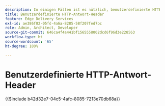 ```yaml
---
description: In einigen Fällen ist es nützlich, benutzerdefinierte HTTP-Antwort-Header auf Ressourcen anzuwenden, z. B. um CORS zuzulassen. Wenn Sie Header angeben möchten, erstellen Sie entweder eine Excel-Arbeitsmappe oder eine Google Sheets-Arbeitsmappe im Ordner „/.helix“ Ihrer Website in Sharepoint oder Google Drive namens „headers.xlsx“ in SharePoint oder „headers“ in Google Drive.
title: Benutzerdefinierte HTTP-Antwort-Header
feature: Edge Delivery Services
exl-id: ae386f02-05fd-4a6a-8285-58f207fed7bc
role: Admin, Architect, Developer
source-git-commit: 646ca4f4a441bf1565558002dcd6f96d3e228563
workflow-type: ht
source-wordcount: '65'
ht-degree: 100%

---
```


# Benutzerdefinierte HTTP-Antwort-Header

{{$include b42d32e7-04c5-4afc-8085-7213e70db68a}}
